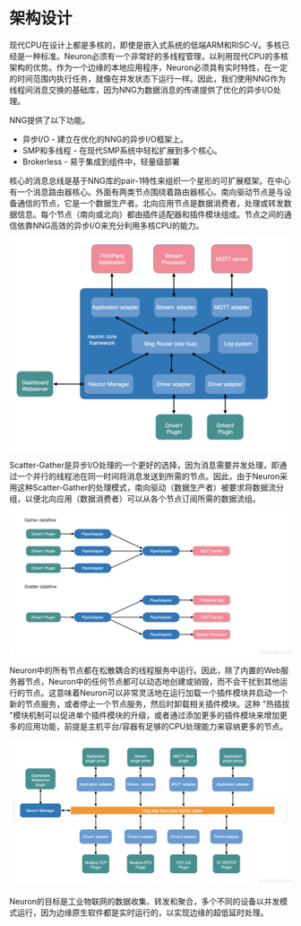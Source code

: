 # 架构设计

现代CPU在设计上都是多核的，即使是嵌入式系统的低端ARM和RISC-V。多核已经是一种标准。Neuron必须有一个非常好的多线程管理，以利用现代CPU的多核架构的优势。作为一个边缘的本地应用程序，Neuron必须具有实时特性，在一定的时间范围内执行任务，就像在并发状态下运行一样。因此，我们使用NNG作为线程间消息交换的基础库，因为NNG为数据消息的传递提供了优化的异步I/O处理。

NNG提供了以下功能。
* 异步I/O - 建立在优化的NNG的异步I/O框架上。
* SMP和多线程 - 在现代SMP系统中轻松扩展到多个核心。
* Brokerless - 易于集成到组件中，轻量级部署 

核心的消息总线是基于NNG库的pair-1特性来组织一个星形的可扩展框架。在中心有一个消息路由器核心。外面有两类节点围绕着路由器核心。南向驱动节点是与设备通信的节点，它是一个数据生产者。北向应用节点是数据消费者，处理或转发数据信息。每个节点（南向或北向）都由插件适配器和插件模块组成。节点之间的通信依靠NNG高效的异步I/O来充分利用多核CPU的能力。

![arch-overview](./assets/arch-overview.png)

Scatter-Gather是异步I/O处理的一个更好的选择，因为消息需要并发处理，即通过一个并行的线程池在同一时间将消息发送到所需的节点。因此，由于Neuron采用这种Scatter-Gather的处理模式，南向驱动（数据生产者）被要求将数据流分组，以便北向应用（数据消费者）可以从各个节点订阅所需的数据流组。

![arch-bus-topo](./assets/arch-dataflow.png)

Neuron中的所有节点都在松散耦合的线程服务中运行。因此，除了内置的Web服务器节点，Neuron中的任何节点都可以动态地创建或销毁，而不会干扰到其他运行的节点。这意味着Neuron可以非常灵活地在运行加载一个插件模块并启动一个新的节点服务，或者停止一个节点服务，然后时卸载相关插件模块。这种 "热插拔 "模块机制可以促进单个插件模块的升级，或者通过添加更多的插件模块来增加更多的应用功能，前提是主机平台/容器有足够的CPU处理能力来容纳更多的节点。

![arch-dataflow](./assets/arch-bus-topo.png)

Neuron的目标是工业物联网的数据收集、转发和聚合，多个不同的设备以并发模式运行，因为边缘原生软件都是实时运行的，以实现边缘的超低延时处理。
